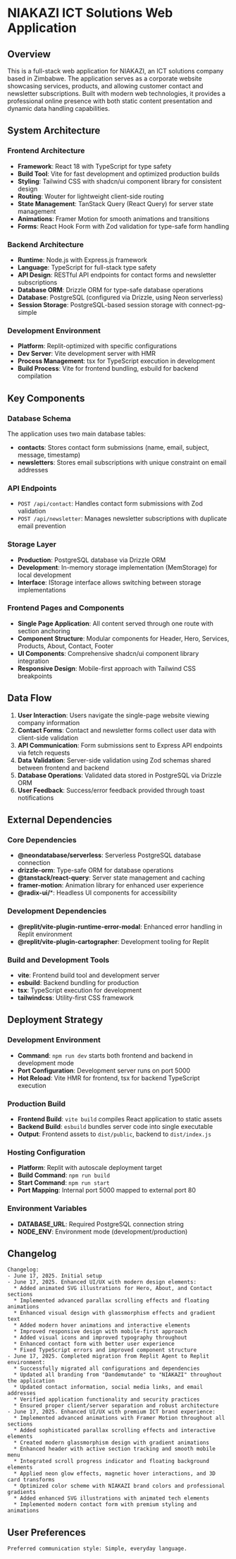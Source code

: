 # NIAKAZI ICT Solutions Web Application

## Overview

This is a full-stack web application for NIAKAZI, an ICT solutions company based in Zimbabwe. The application serves as a corporate website showcasing services, products, and allowing customer contact and newsletter subscriptions. Built with modern web technologies, it provides a professional online presence with both static content presentation and dynamic data handling capabilities.

## System Architecture

### Frontend Architecture
- **Framework**: React 18 with TypeScript for type safety
- **Build Tool**: Vite for fast development and optimized production builds
- **Styling**: Tailwind CSS with shadcn/ui component library for consistent design
- **Routing**: Wouter for lightweight client-side routing
- **State Management**: TanStack Query (React Query) for server state management
- **Animations**: Framer Motion for smooth animations and transitions
- **Forms**: React Hook Form with Zod validation for type-safe form handling

### Backend Architecture
- **Runtime**: Node.js with Express.js framework
- **Language**: TypeScript for full-stack type safety
- **API Design**: RESTful API endpoints for contact forms and newsletter subscriptions
- **Database ORM**: Drizzle ORM for type-safe database operations
- **Database**: PostgreSQL (configured via Drizzle, using Neon serverless)
- **Session Storage**: PostgreSQL-based session storage with connect-pg-simple

### Development Environment
- **Platform**: Replit-optimized with specific configurations
- **Dev Server**: Vite development server with HMR
- **Process Management**: tsx for TypeScript execution in development
- **Build Process**: Vite for frontend bundling, esbuild for backend compilation

## Key Components

### Database Schema
The application uses two main database tables:
- **contacts**: Stores contact form submissions (name, email, subject, message, timestamp)
- **newsletters**: Stores email subscriptions with unique constraint on email addresses

### API Endpoints
- `POST /api/contact`: Handles contact form submissions with Zod validation
- `POST /api/newsletter`: Manages newsletter subscriptions with duplicate email prevention

### Storage Layer
- **Production**: PostgreSQL database via Drizzle ORM
- **Development**: In-memory storage implementation (MemStorage) for local development
- **Interface**: IStorage interface allows switching between storage implementations

### Frontend Pages and Components
- **Single Page Application**: All content served through one route with section anchoring
- **Component Structure**: Modular components for Header, Hero, Services, Products, About, Contact, Footer
- **UI Components**: Comprehensive shadcn/ui component library integration
- **Responsive Design**: Mobile-first approach with Tailwind CSS breakpoints

## Data Flow

1. **User Interaction**: Users navigate the single-page website viewing company information
2. **Contact Forms**: Contact and newsletter forms collect user data with client-side validation
3. **API Communication**: Form submissions sent to Express API endpoints via fetch requests
4. **Data Validation**: Server-side validation using Zod schemas shared between frontend and backend
5. **Database Operations**: Validated data stored in PostgreSQL via Drizzle ORM
6. **User Feedback**: Success/error feedback provided through toast notifications

## External Dependencies

### Core Dependencies
- **@neondatabase/serverless**: Serverless PostgreSQL database connection
- **drizzle-orm**: Type-safe ORM for database operations
- **@tanstack/react-query**: Server state management and caching
- **framer-motion**: Animation library for enhanced user experience
- **@radix-ui/***: Headless UI components for accessibility

### Development Dependencies
- **@replit/vite-plugin-runtime-error-modal**: Enhanced error handling in Replit environment
- **@replit/vite-plugin-cartographer**: Development tooling for Replit

### Build and Development Tools
- **vite**: Frontend build tool and development server
- **esbuild**: Backend bundling for production
- **tsx**: TypeScript execution for development
- **tailwindcss**: Utility-first CSS framework

## Deployment Strategy

### Development Environment
- **Command**: `npm run dev` starts both frontend and backend in development mode
- **Port Configuration**: Development server runs on port 5000
- **Hot Reload**: Vite HMR for frontend, tsx for backend TypeScript execution

### Production Build
- **Frontend Build**: `vite build` compiles React application to static assets
- **Backend Build**: `esbuild` bundles server code into single executable
- **Output**: Frontend assets to `dist/public`, backend to `dist/index.js`

### Hosting Configuration
- **Platform**: Replit with autoscale deployment target
- **Build Command**: `npm run build`
- **Start Command**: `npm run start`
- **Port Mapping**: Internal port 5000 mapped to external port 80

### Environment Variables
- **DATABASE_URL**: Required PostgreSQL connection string
- **NODE_ENV**: Environment mode (development/production)

## Changelog
```
Changelog:
- June 17, 2025. Initial setup
- June 17, 2025. Enhanced UI/UX with modern design elements:
  * Added animated SVG illustrations for Hero, About, and Contact sections
  * Implemented advanced parallax scrolling effects and floating animations
  * Enhanced visual design with glassmorphism effects and gradient text
  * Added modern hover animations and interactive elements
  * Improved responsive design with mobile-first approach
  * Added visual icons and improved typography throughout
  * Enhanced contact form with better user experience
  * Fixed TypeScript errors and improved component structure
- June 17, 2025. Completed migration from Replit Agent to Replit environment:
  * Successfully migrated all configurations and dependencies
  * Updated all branding from "Dandemutande" to "NIAKAZI" throughout the application
  * Updated contact information, social media links, and email addresses
  * Verified application functionality and security practices
  * Ensured proper client/server separation and robust architecture
- June 17, 2025. Enhanced UI/UX with premium ICT brand experience:
  * Implemented advanced animations with Framer Motion throughout all sections
  * Added sophisticated parallax scrolling effects and interactive elements
  * Created modern glassmorphism design with gradient animations
  * Enhanced header with active section tracking and smooth mobile menu
  * Integrated scroll progress indicator and floating background elements
  * Applied neon glow effects, magnetic hover interactions, and 3D card transforms
  * Optimized color scheme with NIAKAZI brand colors and professional gradients
  * Added enhanced SVG illustrations with animated tech elements
  * Implemented modern contact form with premium styling and animations
```

## User Preferences
```
Preferred communication style: Simple, everyday language.
```